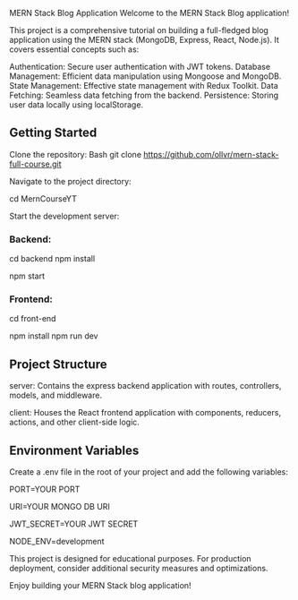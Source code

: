 MERN Stack Blog Application
Welcome to the MERN Stack Blog application!

This project is a comprehensive tutorial on building a full-fledged blog application using the MERN stack (MongoDB, Express, React, Node.js). It covers essential concepts such as:

Authentication: Secure user authentication  with JWT tokens.
Database Management: Efficient data manipulation using Mongoose and MongoDB.
State Management: Effective state management with Redux Toolkit.
Data Fetching: Seamless data fetching from the backend.
Persistence: Storing user data locally using localStorage.


## Getting Started


Clone the repository:
Bash
git clone https://github.com/ollvr/mern-stack-full-course.git


Navigate to the project directory:

cd MernCourseYT

Start the development server:
### Backend:

cd backend
npm install

npm start

### Frontend:

cd front-end

npm install
npm run dev


## Project Structure

server: Contains the express backend application with routes, controllers, models, and middleware.

client: Houses the React frontend application with components, reducers, actions, and other client-side logic.


## Environment Variables
Create a .env file in the root of your project and add the following variables:

PORT=YOUR PORT

URI=YOUR MONGO DB URI

JWT_SECRET=YOUR JWT SECRET

NODE_ENV=development


This project is designed for educational purposes.
For production deployment, consider additional security measures and optimizations.


Enjoy building your MERN Stack blog application!